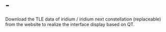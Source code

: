 # -
Download the TLE data of iridium / iridium next constellation (replaceable) from the website to realize the interface display based on QT.
